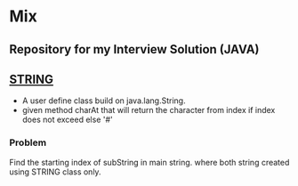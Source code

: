 # Mix
Repository for my Interview Solution (JAVA)
-------------
## [STRING](https://github.com/RaviRajpurohit/InterviewSolution/blob/main/STRING/Solution.java)
* A user define class build on java.lang.String.
* given method charAt that will return the character from index if index does not exceed else '#'

### Problem 
Find the starting index of subString in main string. where both string created using STRING class only.
